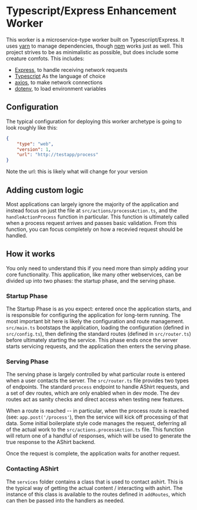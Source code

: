 # Typescript/Express Enhancement Worker

This worker is a microservice-type worker built on Typescriipt/Express.
It uses [yarn](https://yarnpkg.com/) to manage dependencies, though [npm](https://www.npmjs.com/) works just as well. This project strives to be as minimalistic as possible, but does include some creature comfots. This includes:

* [Express](https://expressjs.com/), to handle receiving network requests
* [Typescript](https://www.typescriptlang.org/) As the language of choice
* [axios](https://axios-http.com/), to make network connections
* [dotenv](https://github.com/motdotla/dotenv#readme), to load environment variables

## Configuration

The typical configuration for deploying this worker archetype is going to look roughly like this:

```json
{
    "type": "web", 
    "version": 1,
    "url": "http://testapp/process"
}
```

Note the url: this is likely what will change for your version

## Adding custom logic

Most applications can largely ignore the majority of the application and instead focus on just the file at `src/actions/processAction.ts`, and the `handleActionProcess` function in particular. This function is ultimately called when a process request arrives and passes basic validation. From this function, you can focus completely on how a recevied request should be handled.

## How it works

You only need to understand this if you need more than simply adding your core functionality. This application, like many other webservices, can be divided up into two phases: the startup phase, and the serving phase.

### Startup Phase

The Startup Phase is as you expect: entered once the application starts, and is responsible for configuring the application for long-term running. The most important bit here is likely the configuration and route management. `src/main.ts` bootstaps the application, loading the configuration (defined in `src/config.ts`), then defining the standard routes (defined in `src/router.ts`) before ultimately starting the service. This phase ends once the server starts servicing requests, and the application then enters the serving phase.

### Serving Phase

The serving phase is largely controlled by what particular route is entered when a user contacts the server. The `src/router.ts` file provides two types of endpoints. The standard `process` endpoint to handle AShirt requests, and a set of dev routes, which are only enabled when in dev mode. The dev routes act as sanity checks and direct access when testing new features.

When a route is reached -- in particular, when the process route is reached (see: `app.post('/process'`), then the service will kick off processing of that data. Some initial boilerplate style code manages the request, deferring all of the actual work to the `src/actions.processAction.ts` file. This function will return one of a handful of responses, which will be used to generate the true response to the AShirt backend.

Once the request is complete, the application waits for another request.

### Contacting AShirt

The `services` folder contains a class that is used to contact ashirt. This is the typical way of getting the actual content / interacting with ashirt. The instance of this class is available to the routes defined in `addRoutes`, which can then be passed into the handlers as needed.
